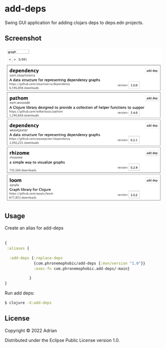 # add-deps

Swing GUI application for adding clojars deps to deps.edn projects.

## Screenshot

![add-deps](/add-deps.png?raw=true)

## Usage

Create an alias for add-deps

```clojure

{
 :aliases {
```
```clojure
  :add-deps {:replace-deps
             {com.phronemophobic/add-deps {:mvn/version "1.0"}}
             :exec-fn com.phronemophobic.add-deps/-main}
```
```clojure
           }
}
```

Run add deps:

```sh
$ clojure -X:add-deps
```

## License

Copyright © 2022 Adrian

Distributed under the Eclipse Public License version 1.0.
